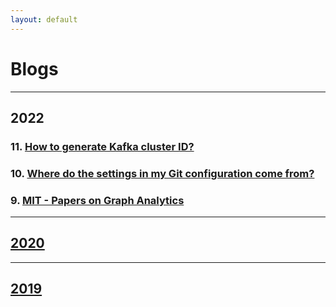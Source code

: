 ```yaml
---
layout: default
---
```


# Blogs

---

## 2022

### 11. [How to generate Kafka cluster ID?](./posts/2022/2022-11-08-how-to-generate-kafka-cluster-id.md)

### 10. [Where do the settings in my Git configuration come from?](./posts/2022/2022-11-7-git-configuration-come-from.md)

### 9. [MIT - Papers on Graph Analytics](./posts/2022/2022-06-27-mit-papers-on-graph-analytics.md)

---

## [2020](./2020.md)

---

## [2019](./2019.md)
